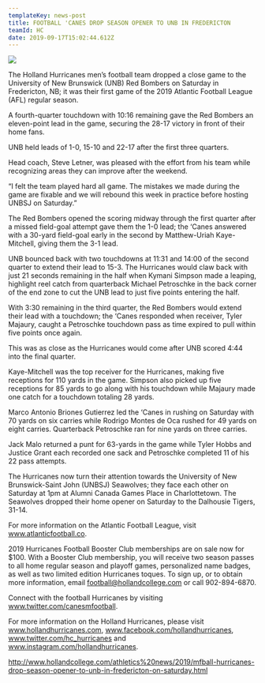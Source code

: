 ```yaml
---
templateKey: news-post
title: FOOTBALL 'CANES DROP SEASON OPENER TO UNB IN FREDERICTON
teamId: HC
date: 2019-09-17T15:02:44.612Z
---
```

![](/img/mfball-final-01.jpg)



The Holland Hurricanes men’s football team dropped a close game to the University of New Brunswick (UNB) Red Bombers on Saturday in Fredericton, NB; it was their first game of the 2019 Atlantic Football League (AFL) regular season.



A fourth-quarter touchdown with 10:16 remaining gave the Red Bombers an eleven-point lead in the game, securing the 28-17 victory in front of their home fans.



UNB held leads of 1-0, 15-10 and 22-17 after the first three quarters.



Head coach, Steve Letner, was pleased with the effort from his team while recognizing areas they can improve after the weekend.



“I felt the team played hard all game.  The mistakes we made during the game are fixable and we will rebound this week in practice before hosting UNBSJ on Saturday.”



The Red Bombers opened the scoring midway through the first quarter after a missed field-goal attempt gave them the 1-0 lead; the ‘Canes answered with a 30-yard field-goal early in the second by Matthew-Uriah Kaye-Mitchell, giving them the 3-1 lead.



UNB bounced back with two touchdowns at 11:31 and 14:00 of the second quarter to extend their lead to 15-3.  The Hurricanes would claw back with just 21 seconds remaining in the half when Kymani Simpson made a leaping, highlight reel catch from quarterback Michael Petroschke in the back corner of the end zone to cut the UNB lead to just five points entering the half.



With 3:30 remaining in the third quarter, the Red Bombers would extend their lead with a touchdown; the ‘Canes responded when receiver, Tyler Majaury, caught a Petroschke touchdown pass as time expired to pull within five points once again.



This was as close as the Hurricanes would come after UNB scored 4:44 into the final quarter.



Kaye-Mitchell was the top receiver for the Hurricanes, making five receptions for 110 yards in the game.  Simpson also picked up five receptions for 85 yards to go along with his touchdown while Majaury made one catch for a touchdown totaling 28 yards.



Marco Antonio Briones Gutierrez led the ‘Canes in rushing on Saturday with 70 yards on six carries while Rodrigo Montes de Oca rushed for 49 yards on eight carries.  Quarterback Petroschke ran for nine yards on three carries.



Jack Malo returned a punt for 63-yards in the game while Tyler Hobbs and Justice Grant each recorded one sack and Petroschke completed 11 of his 22 pass attempts.



The Hurricanes now turn their attention towards the University of New Brunswick-Saint John (UNBSJ) Seawolves; they face each other on Saturday at 1pm at Alumni Canada Games Place in Charlottetown.  The Seawolves dropped their home opener on Saturday to the Dalhousie Tigers, 31-14.



For more information on the Atlantic Football League, visit www.atlanticfootball.co.



2019 Hurricanes Football Booster Club memberships are on sale now for $100.  With a Booster Club membership, you will receive two season passes to all home regular season and playoff games, personalized name badges, as well as two limited edition Hurricanes toques.  To sign up, or to obtain more information, email football@hollandcollege.com or call 902-894-6870.



Connect with the football Hurricanes by visiting www.twitter.com/canesmfootball.



For more information on the Holland Hurricanes, please visit www.hollandhurricanes.com, www.facebook.com/hollandhurricanes, www.twitter.com/hc_hurricanes and www.instagram.com/hollandhurricanes.

http://www.hollandcollege.com/athletics%20news/2019/mfball-hurricanes-drop-season-opener-to-unb-in-fredericton-on-saturday.html
